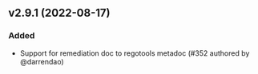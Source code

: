 ## v2.9.1 (2022-08-17)
### Added
* Support for remediation doc to regotools metadoc (#352 authored by @darrendao)